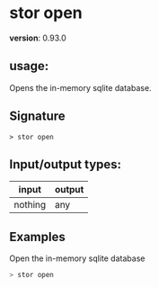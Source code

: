 # stor open

**version**: 0.93.0

## **usage**:

Opens the in-memory sqlite database.

## Signature

`> stor open `

## Input/output types:

| input   | output |
| ------- | ------ |
| nothing | any    |

## Examples

Open the in-memory sqlite database

```bash
> stor open
```
